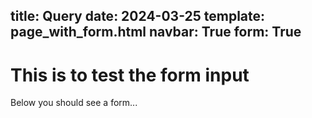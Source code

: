 title: Query
date: 2024-03-25
template: page_with_form.html
navbar: True
form: True
---

# This is to test the form input

Below you should see a form...


